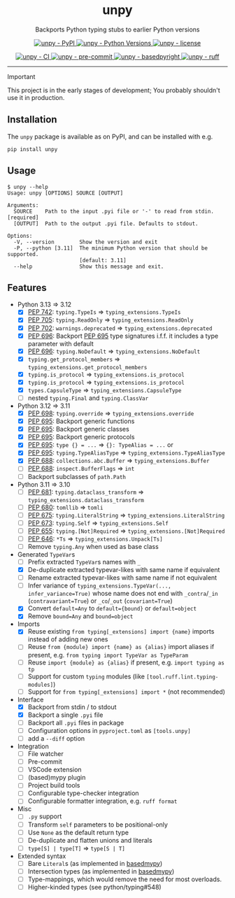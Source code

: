 <h1 align="center">unpy</h1>

<p align="center">
    Backports Python typing stubs to earlier Python versions
</p>

<p align="center">
    <a href="https://pypi.org/project/unpy/">
        <img
            alt="unpy - PyPI"
            src="https://img.shields.io/pypi/v/unpy?style=flat&color=olive"
        />
    </a>
    <a href="https://github.com/jorenham/unpy">
        <img
            alt="unpy - Python Versions"
            src="https://img.shields.io/pypi/pyversions/unpy?style=flat"
        />
    </a>
    <a href="https://github.com/jorenham/unpy">
        <img
            alt="unpy - license"
            src="https://img.shields.io/github/license/jorenham/unpy?style=flat"
        />
    </a>
</p>
<p align="center">
    <a href="https://github.com/jorenham/unpy/actions?query=workflow%3ACI">
        <img
            alt="unpy - CI"
            src="https://github.com/jorenham/unpy/workflows/CI/badge.svg"
        />
    </a>
    <!-- TODO -->
    <a href="https://github.com/pre-commit/pre-commit">
        <img
            alt="unpy - pre-commit"
            src="https://img.shields.io/badge/pre--commit-enabled-teal?logo=pre-commit"
        />
    </a>
    <!-- <a href="https://github.com/KotlinIsland/basedmypy">
        <img
            alt="unpy - basedmypy"
            src="https://img.shields.io/badge/basedmypy-checked-fd9002"
        />
    </a> -->
    <a href="https://detachhead.github.io/basedpyright">
        <img
            alt="unpy - basedpyright"
            src="https://img.shields.io/badge/basedpyright-checked-42b983"
        />
    </a>
    <a href="https://github.com/astral-sh/ruff">
        <img
            alt="unpy - ruff"
            src="https://img.shields.io/endpoint?url=https://raw.githubusercontent.com/astral-sh/ruff/main/assets/badge/v2.json"
        />
    </a>
</p>

---

> [!IMPORTANT]
> This project is in the early stages of development;
> You probably shouldn't use it in production.
>
## Installation

The `unpy` package is available as on PyPI, and can be installed with e.g.

```shell
pip install unpy
```

## Usage

```console
$ unpy --help
Usage: unpy [OPTIONS] SOURCE [OUTPUT]

Arguments:
  SOURCE    Path to the input .pyi file or '-' to read from stdin.  [required]
  [OUTPUT]  Path to the output .pyi file. Defaults to stdout.

Options:
  -V, --version        Show the version and exit
  -P, --python [3.11]  The minimum Python version that should be supported.
                       [default: 3.11]
  --help               Show this message and exit.
```

## Features

- Python 3.13 => 3.12
    - [x] [PEP 742][PEP742]: `typing.TypeIs` => `typing_extensions.TypeIs`
    - [x] [PEP 705][PEP705]: `typing.ReadOnly` => `typing_extensions.ReadOnly`
    - [x] [PEP 702][PEP702]: `warnings.deprecated` => `typing_extensions.deprecated`
    - [x] [PEP 696][PEP696]: Backport [PEP 695][PEP695] type signatures i.f.f. it
    includes a type parameter with default
    - [x] [PEP 696][PEP696]: `typing.NoDefault` => `typing_extensions.NoDefault`
    - [x] `typing.get_protocol_members` => `typing_extensions.get_protocol_members`
    - [x] `typing.is_protocol` => `typing_extensions.is_protocol`
    - [x] `typing.is_protocol` => `typing_extensions.is_protocol`
    - [x] `types.CapsuleType` => `typing_extensions.CapsuleType`
    - [ ] nested `typing.Final` and `typing.ClassVar`
- Python 3.12 => 3.11
    - [x] [PEP 698][PEP698]: `typing.override` => `typing_extensions.override`
    - [x] [PEP 695][PEP695]: Backport generic functions
    - [x] [PEP 695][PEP695]: Backport generic classes
    - [x] [PEP 695][PEP695]: Backport generic protocols
    - [x] [PEP 695][PEP695]: `type {} = ...` => `{}: TypeAlias = ...` or
    - [x] [PEP 695][PEP695]: `typing.TypeAliasType` => `typing_extensions.TypeAliasType`
    - [x] [PEP 688][PEP688]: `collections.abc.Buffer` => `typing_extensions.Buffer`
    - [ ] [PEP 688][PEP688]: `inspect.BufferFlags` => `int`
    - [ ] Backport subclasses of `path.Path`
- Python 3.11 => 3.10
    - [ ] [PEP 681][PEP681]: `typing.dataclass_transform` =>
    `typing_extensions.dataclass_transform`
    - [ ] [PEP 680][PEP680]: `tomllib` => `tomli`
    - [ ] [PEP 675][PEP675]: `typing.LiteralString` => `typing_extensions.LiteralString`
    - [ ] [PEP 673][PEP673]: `typing.Self` => `typing_extensions.Self`
    - [ ] [PEP 655][PEP655]: `typing.[Not]Required` => `typing_extensions.[Not]Required`
    - [ ] [PEP 646][PEP646]: `*Ts` => `typing_extensions.Unpack[Ts]`
    - [ ] Remove `typing.Any` when used as base class
- Generated `TypeVar`s
    - [ ] Prefix extracted `TypeVar`s names with `_`
    - [x] De-duplicate extracted typevar-likes with same name if equivalent
    - [ ] Rename extracted typevar-likes with same name if not equivalent
    - [ ] Infer variance of `typing_extensions.TypeVar(..., infer_variance=True)` whose
      name does not end with `_contra`/`_in` (`contravariant=True`) or `_co`/`_out`
      (`covariant=True`)
    - [x] Convert `default=Any` to `default={bound}` or `default=object`
    - [x] Remove `bound=Any` and `bound=object`
- Imports
    - [x] Reuse existing `from typing[_extensions] import {name}` imports instead of
    adding new ones
    - [ ] Reuse `from {module} import {name} as {alias}` import aliases if present, e.g.
    `from typing import TypeVar as TypeParam`
    - [ ] Reuse `import {module} as {alias}` if present, e.g. `import typing as tp`
    - [ ] Support for custom `typing` modules (like `[tool.ruff.lint.typing-modules]`)
    - [ ] Support for `from typing[_extensions] import *` (not recommended)
- Interface
    - [x] Backport from stdin / to stdout
    - [x] Backport a single `.pyi` file
    - [ ] Backport all `.pyi` files in package
    - [ ] Configuration options in `pyproject.toml` as `[tools.unpy]`
    - [ ] add a `--diff` option
- Integration
    - [ ] File watcher
    - [ ] Pre-commit
    - [ ] VSCode extension
    - [ ] (based)mypy plugin
    - [ ] Project build tools
    - [ ] Configurable type-checker integration
    - [ ] Configurable formatter integration, e.g. `ruff format`
- Misc
    - [ ] `.py` support
    - [ ] Transform `self` parameters to be positional-only
    - [ ] Use `None` as the default return type
    - [ ] De-duplicate and flatten unions and literals
    - [ ] `type[S] | type[T]` => `type[S | T]`
- Extended syntax
    - [ ] Bare `Literal`s (as implemented in [basedmypy][BMP-BARE])
    - [ ] Intersection types (as implemented in [basedmypy][BMP-ISEC])
    - [ ] Type-mappings, which would remove the need for most overloads.
    - [ ] Higher-kinded types (see python/typing#548)

[PEP646]: https://peps.python.org/pep-0646/
[PEP655]: https://peps.python.org/pep-0655/
[PEP673]: https://peps.python.org/pep-0673/
[PEP675]: https://peps.python.org/pep-0675/
[PEP680]: https://peps.python.org/pep-0680/
[PEP681]: https://peps.python.org/pep-0681/
[PEP688]: https://peps.python.org/pep-0688/
[PEP695]: https://peps.python.org/pep-0695/
[PEP696]: https://peps.python.org/pep-0696/
[PEP698]: https://peps.python.org/pep-0698/
[PEP702]: https://peps.python.org/pep-0702/
[PEP705]: https://peps.python.org/pep-0705/
[PEP742]: https://peps.python.org/pep-0705/
[BMP-BARE]: https://github.com/KotlinIsland/basedmypy#bare-literals
[BMP-ISEC]: https://github.com/KotlinIsland/basedmypy#intersection-types
